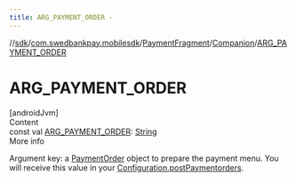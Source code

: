 ```yaml
---
title: ARG_PAYMENT_ORDER -
---
```

//[sdk](../../../../index)/[com.swedbankpay.mobilesdk](../../index)/[PaymentFragment](../index)/[Companion](index)/[ARG_PAYMENT_ORDER](-a-r-g_-p-a-y-m-e-n-t_-o-r-d-e-r)



# ARG_PAYMENT_ORDER  
[androidJvm]  
Content  
const val [ARG_PAYMENT_ORDER](-a-r-g_-p-a-y-m-e-n-t_-o-r-d-e-r): [String](https://kotlinlang.org/api/latest/jvm/stdlib/kotlin/-string/index.html)  
More info  


Argument key: a [PaymentOrder](../../-payment-order/index) object to prepare the payment menu. You will receive this value in your [Configuration.postPaymentorders](../../-configuration/post-paymentorders).

  



